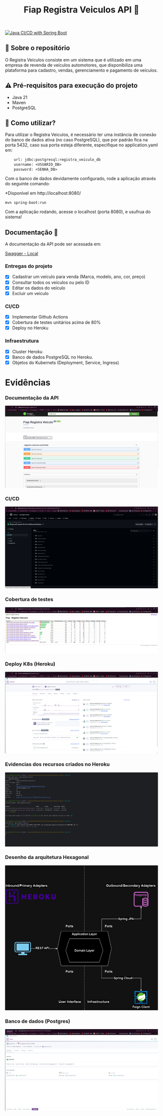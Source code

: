 <br>
<h1 align="center">
Fiap Registra Veiculos API 🚗
</h1>
<br>

[![Java CI/CD with Spring Boot](https://github.com/RoAlencar/Fiap-Registra_Veiculo/actions/workflows/deploy.yml/badge.svg)](https://github.com/RoAlencar/Fiap-Registra_Veiculo/actions/workflows/deploy.yml)

## 💬 Sobre o repositório

O Registra Veiculos consiste em um sistema que é utilizado em uma empresa de revenda de veículos automotores, que disponibiliza uma plataforma para cadastro, vendas, gerenciamento e pagamento de veículos.

## ⚠ Pré-requisitos para execução do projeto

* Java 21
* Maven
* PostgreSQL

## 📌 Como utilizar?

Para utilizar o Registra Veiculos, é necessário ter uma instância de conexão do banco de dados ativa (no caso PostgreSQL), que por padrão fica na porta 5432, caso sua porta esteja diferente, especifique no application.yaml em:

```
    url: jdbc:postgresql:registra_veiculo_db
    username: <USUARIO_DB>
    password: <SENHA_DB>
```

Com o banco de dados devidamente configurado, rode a aplicação através do seguinte comando:

*Disponível em http://localhost:8080/

```
mvn spring-boot:run 
```

Com a aplicação rodando, acesse o localhost (porta 8080), e usufrua do sistema!

## Documentação 📒
A documentação da API pode ser acessada em:


[Swagger - Local](http://localhost:8080/swagger-ui/index.html)

### Entregas do projeto
- [x] Cadastrar um veículo para venda (Marca, modelo, ano, cor, preço)
- [x] Consultar todos os veículos ou pelo ID
- [x] Editar os dados do veículo
- [x] Excluir um veículo

### CI/CD
- [X] Implementar Github Actions
- [x] Cobertura de testes unitários acima de 80%
- [X] Deploy no Heroku

### Infraestrutura
- [X] Cluster Heroku 
- [X] Banco de dados PostgreSQL no Heroku.
- [X] Objetos do Kubernets (Deployment, Service, Ingress)

# Evidências

### Documentação da API
![image](/images/swagger.png)

### CI/CD
![image](/images/githubActions.png)

### Cobertura de testes
![image](/images/evidencia_cobertura.png)

### Deploy K8s (Heroku)
![image](/images/dashboardHeroku.png)

### Evidencias dos recursos criados no Heroku
![image](/images/evidenciasRecursosHeroku.png)

### Desenho da arquitetura Hexagonal
![image](/images/arquiteturaHexagonal.png)

### Banco de dados (Postgres)
![image](/images/bancoPostgres.png)